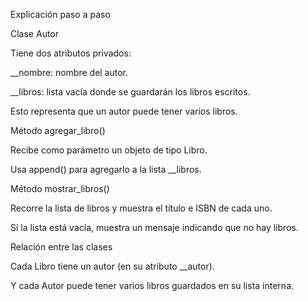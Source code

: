 Explicación paso a paso

Clase Autor

Tiene dos atributos privados:

__nombre: nombre del autor.

__libros: lista vacía donde se guardarán los libros escritos.

Esto representa que un autor puede tener varios libros.

Método agregar_libro()

Recibe como parámetro un objeto de tipo Libro.

Usa append() para agregarlo a la lista __libros.

Método mostrar_libros()

Recorre la lista de libros y muestra el título e ISBN de cada uno.

Si la lista está vacía, muestra un mensaje indicando que no hay libros.

Relación entre las clases

Cada Libro tiene un autor (en su atributo __autor).

Y cada Autor puede tener varios libros guardados en su lista interna.